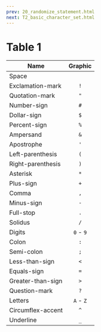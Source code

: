 ```yaml
---
prev: 20_randomize_statement.html
next: T2_basic_character_set.html
---
```


# Table 1

| Name               | Graphic           |
|--------------------|:-----------------:|
| Space              | ` `               |
| Exclamation-mark   | `!`               |
| Quotation-mark     | `"`               |
| Number-sign        | `#`               |
| Dollar-sign        | `$`               |
| Percent-sign       | `%`               |
| Ampersand          | `&`               |
| Apostrophe         | `'`               |
| Left-parenthesis   | `(`               |
| Right-parenthesis  | `)`               |
| Asterisk           | `*`               |
| Plus-sign          | `+`               |
| Comma              | `,`               |
| Minus-sign         | `-`               |
| Full-stop          | `.`               |
| Solidus            | `/`               |
| Digits             | `0` - `9`         |
| Colon              | `:`               |
| Semi-colon         | `;`               |
| Less-than-sign     | `<`               |
| Equals-sign        | `=`               |
| Greater-than-sign  | `>`               |
| Question-mark      | `?`               |
| Letters            | `A` - `Z`         |
| Circumflex-accent  | `^`               |
| Underline          | `_`               |
